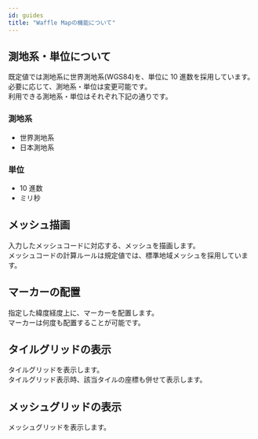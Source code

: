 ```yaml
---
id: guides
title: "Waffle Mapの機能について"
---
```


## 測地系・単位について

既定値では測地系に世界測地系(WGS84)を、単位に 10 進数を採用しています。<br/>
必要に応じて、測地系・単位は変更可能です。<br/>
利用できる測地系・単位はそれぞれ下記の通りです。

### 測地系

- 世界測地系
- 日本測地系

### 単位

- 10 進数
- ミリ秒

## メッシュ描画

入力したメッシュコードに対応する、メッシュを描画します。<br/>
メッシュコードの計算ルールは規定値では、標準地域メッシュを採用しています。

## マーカーの配置

指定した緯度経度上に、マーカーを配置します。<br/>
マーカーは何度も配置することが可能です。

## タイルグリッドの表示

タイルグリッドを表示します。<br/>
タイルグリッド表示時、該当タイルの座標も併せて表示します。

## メッシュグリッドの表示

メッシュグリッドを表示します。
